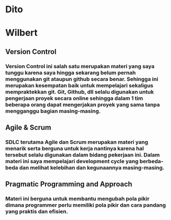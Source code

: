 # Dito
# Wilbert
## Version Control
### Version Control ini salah satu merupakan materi yang saya tunggu karena saya hingga sekarang belum pernah menggunakan git ataupun github secara benar. Sehingga ini merupakan kesempatan baik untuk mempelajari sekaligus mempraktekkan git. Git, Github, dll selalu digunakan untuk pengerjaan proyek secara online sehingga dalam 1 tim beberapa orang dapat mengerjakan proyek yang sama tanpa mengganggu bagian masing-masing.

## Agile & Scrum
### SDLC terutama Agile dan Scrum merupakan materi yang menarik serta berguna untuk kerja nantinya karena hal tersebut selalu digunakan dalam bidang pekerjaan ini. Dalam materi ini saya mempelajari development cycle yang berbeda-beda dan melihat kelebihan dan kegunaannya masing-masing.

## Pragmatic Programming and Approach
### Materi ini berguna untuk membantu mengubah pola pikir dimana programmer perlu memiliki pola pikir dan cara pandang yang praktis dan efisien.